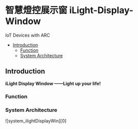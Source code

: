 # 智慧燈控展示窗 iLight-Display-Window
IoT Devices with ARC

* [Introduction](#introduction)
	* [Function](#function)
	* [System Architecture](#system-architecture)


## Introduction
**iLight Display Window ——Light up your life!**

### Function

### System Architecture
![system_ilightDisplayWin][0]
